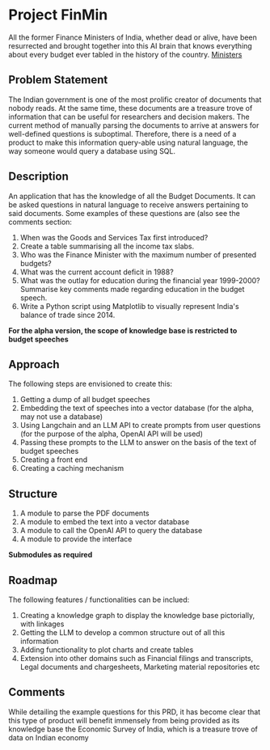 # Project FinMin
All the former Finance Ministers of India, whether dead or alive, have been resurrected and brought together into this AI brain that knows everything about every budget ever tabled in the history of the country.
[Ministers](/ministers.jpg)


## Problem Statement
The Indian government is one of the most prolific creator of documents that nobody reads. At the same time, these documents are a treasure trove of information that can be useful for researchers and decision makers. The current method of manually parsing the documents to arrive at answers for well-defined questions is suboptimal. Therefore, there is a need of a product to make this information query-able using natural language, the way someone would query a database using SQL.

## Description
An application that has the knowledge of all the Budget Documents. It can be asked questions in natural language to receive answers pertaining to said documents. Some examples of these questions are (also see the comments section:

1. When was the Goods and Services Tax first introduced?
2. Create a table summarising all the income tax slabs.
3. Who was the Finance Minister with the maximum number of presented budgets?
4. What was the current account deficit in 1988?
5. What was the outlay for education during the financial year 1999-2000? Summarise key comments made regarding education in the budget speech.
6. Write a Python script using Matplotlib to visually represent India's balance of trade since 2014.

**For the alpha version, the scope of knowledge base is restricted to budget speeches**

## Approach
The following steps are envisioned to create this:

1. Getting a dump of all budget speeches
2. Embedding the text of speeches into a vector database (for the alpha, may not use a database)
3. Using Langchain and an LLM API to create prompts from user questions (for the purpose of the alpha, OpenAI API will be used)
4. Passing these prompts to the LLM to answer on the basis of the text of budget speeches
5. Creating a front end
6. Creating a caching mechanism

## Structure

1. A module to parse the PDF documents
2. A module to embed the text into a vector database
3. A module to call the OpenAI API to query the database
4. A module to provide the interface

**Submodules as required**

## Roadmap
The following features / functionalities can be inclued:

1. Creating a knowledge graph to display the knowledge base pictorially, with linkages
2. Getting the LLM to develop a common structure out of all this information
3. Adding functionality to plot charts and create tables
4. Extension into other domains such as Financial filings and transcripts, Legal documents and chargesheets, Marketing material repositories etc

## Comments
While detailing the example questions for this PRD, it has become clear that this type of product will benefit immensely from being provided as its knowledge base the Economic Survey of India, which is a treasure trove of data on Indian economy
